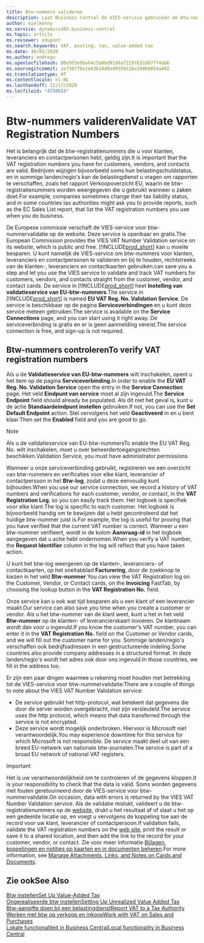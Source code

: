 ```yaml
---
title: Btw-nummers valideren
description: Laat Business Central de VIES-service gebruiken om btw-nummers automatisch voor u te valideren.
author: kielkenny
ms.service: dynamics365-business-central
ms.topic: article
ms.reviewer: edupont
ms.search.keywords: VAT, posting, tax, value-added tax
ms.date: 10/01/2020
ms.author: andregu
ms.openlocfilehash: 80e955e96a64c5a0bd91d0a72297b32d67ff4ab6
ms.sourcegitcommit: 2e7307fbe1eb3b34d0ad9356226a19409054a402
ms.translationtype: HT
ms.contentlocale: nl-NL
ms.lasthandoff: 12/17/2020
ms.locfileid: "4750553"
---
```

# <a name="validate-vat-registration-numbers"></a><span data-ttu-id="2f9a3-103">Btw-nummers valideren</span><span class="sxs-lookup"><span data-stu-id="2f9a3-103">Validate VAT Registration Numbers</span></span>

<span data-ttu-id="2f9a3-104">Het is belangrijk dat de btw-registratienummers die u voor klanten, leveranciers en contactpersonen hebt, geldig zijn.</span><span class="sxs-lookup"><span data-stu-id="2f9a3-104">It is important that the VAT registration numbers you have for customers, vendors, and contacts are valid.</span></span> <span data-ttu-id="2f9a3-105">Bedrijven wijzigen bijvoorbeeld soms hun belastingschuldstatus, en in sommige landen/regio's kan de belastingdienst u vragen om rapporten te verschaffen, zoals het rapport Verkoopoverzicht EU, waarin de btw-registratienummers worden weergegeven die u gebruikt wanneer u zaken doet.</span><span class="sxs-lookup"><span data-stu-id="2f9a3-105">For example, companies sometimes change their tax liability status, and in some countries tax authorities might ask you to provide reports, such as the EC Sales List report, that list the VAT registration numbers you use when you do business.</span></span>

<span data-ttu-id="2f9a3-106">De Europese commissie verschaft de VIES-service voor btw-nummervalidatie op de website. Deze service is openbaar en gratis.</span><span class="sxs-lookup"><span data-stu-id="2f9a3-106">The European Commission provides the VIES VAT Number Validation service on its website, which is public and free.</span></span> [!INCLUDE[prod_short](includes/prod_short.md)] <span data-ttu-id="2f9a3-107">kan u moeite besparen. U kunt namelijk de VIES-service om btw-nummers voor klanten, leveranciers en contactpersonen te valideren en bij te houden, rechtstreeks van de klanten-, leveranciers en contactkaarten gebruiken.</span><span class="sxs-lookup"><span data-stu-id="2f9a3-107">can save you a step and let you use the VIES service to validate and track VAT numbers for customers, vendors, and contacts straight from the customer, vendor, and contact cards.</span></span> <span data-ttu-id="2f9a3-108">De service in [!INCLUDE[prod_short](includes/prod_short.md)] heet **Instelling van validatieservice van EU-btw-nummers**.</span><span class="sxs-lookup"><span data-stu-id="2f9a3-108">The service in [!INCLUDE[prod_short](includes/prod_short.md)] is named **EU VAT Reg. No. Validation Service**.</span></span> <span data-ttu-id="2f9a3-109">De service is beschikbaar op de pagina **Serviceverbindingen** en u kunt deze service meteen gebruiken.</span><span class="sxs-lookup"><span data-stu-id="2f9a3-109">The service is available on the **Service Connections** page, and you can start using it right away.</span></span> <span data-ttu-id="2f9a3-110">De serviceverbinding is gratis en er is geen aanmelding vereist.</span><span class="sxs-lookup"><span data-stu-id="2f9a3-110">The service connection is free, and sign-up is not required.</span></span>

## <a name="to-verify-vat-registration-numbers"></a><span data-ttu-id="2f9a3-111">Btw-nummers controleren</span><span class="sxs-lookup"><span data-stu-id="2f9a3-111">To verify VAT registration numbers</span></span>

<span data-ttu-id="2f9a3-112">Als u de **Validatieservice van EU-btw-nummers** wilt inschakelen, opent u het item op de pagina **Serviceverbinding**.</span><span class="sxs-lookup"><span data-stu-id="2f9a3-112">In order to enable the **EU VAT Reg. No. Validation Service** open the entry in the **Service Connection** page.</span></span> <span data-ttu-id="2f9a3-113">Het veld **Eindpunt van service** moet al zijn ingevuld.</span><span class="sxs-lookup"><span data-stu-id="2f9a3-113">The **Service Endpoint** field should already be populated.</span></span> <span data-ttu-id="2f9a3-114">Als dit niet het geval is, kunt u de actie **Standaardeindpunt instellen** gebruiken.</span><span class="sxs-lookup"><span data-stu-id="2f9a3-114">If not, you can use the **Set Default Endpoint** action.</span></span> <span data-ttu-id="2f9a3-115">Stel vervolgens het veld **Geactiveerd** in en u bent klaar.</span><span class="sxs-lookup"><span data-stu-id="2f9a3-115">Then set the **Enabled** field and you are good to go.</span></span>

> [!NOTE]
> <span data-ttu-id="2f9a3-116">Als u de validatieservice van EU-btw-nummers</span><span class="sxs-lookup"><span data-stu-id="2f9a3-116">To enable the EU VAT Reg. No.</span></span> <span data-ttu-id="2f9a3-117">wilt inschakelen, moet u over beheerdertoegangsrechten beschikken.</span><span class="sxs-lookup"><span data-stu-id="2f9a3-117">Validation Service, you must have administrator permissions.</span></span>

<span data-ttu-id="2f9a3-118">Wanneer u onze serviceverbinding gebruikt, registreren we een overzicht van btw-nummers en verificaties voor elke klant, leverancier of contactpersoon in het **Btw-log**, zodat u deze eenvoudig kunt bijhouden.</span><span class="sxs-lookup"><span data-stu-id="2f9a3-118">When you use our service connection, we record a history of VAT numbers and verifications for each customer, vendor, or contact, in the **VAT Registration Log**, so you can easily track them.</span></span> <span data-ttu-id="2f9a3-119">Het logboek is specifiek voor elke klant.</span><span class="sxs-lookup"><span data-stu-id="2f9a3-119">The log is specific to each customer.</span></span> <span data-ttu-id="2f9a3-120">Het logboek is bijvoorbeeld handig om te bewijzen dat u hebt gecontroleerd dat het huidige btw-nummer juist is.</span><span class="sxs-lookup"><span data-stu-id="2f9a3-120">For example, the log is useful for proving that you have verified that the current VAT number is correct.</span></span> <span data-ttu-id="2f9a3-121">Wanneer u een btw-nummer verifieert, wordt in de kolom **Aanvraag-id** in het logboek aangegeven dat u actie hebt ondernomen.</span><span class="sxs-lookup"><span data-stu-id="2f9a3-121">When you verify a VAT number, the **Request Identifier** column in the log will reflect that you have taken action.</span></span>

<span data-ttu-id="2f9a3-122">U kunt het btw-log weergeven op de klanten-, leveranciers- of contactkaarten, op het sneltabblad **Facturering**, door de zoekknop te kiezen in het veld **Btw-nummer**.</span><span class="sxs-lookup"><span data-stu-id="2f9a3-122">You can view the VAT Registration log on the Customer, Vendor, or Contact cards, on the **Invoicing** FastTab, by choosing the lookup button in the **VAT Registration No.** field.</span></span>  

<span data-ttu-id="2f9a3-123">Onze service kan u ook wat tijd besparen als u een klant of een leverancier maakt.</span><span class="sxs-lookup"><span data-stu-id="2f9a3-123">Our service can also save you time when you create a customer or vendor.</span></span> <span data-ttu-id="2f9a3-124">Als u het btw-nummer van de klant weet, kunt u het in het veld **Btw-nummer** op de klanten- of leverancierskaart invoeren. De klantnaam wordt dan voor u ingevuld.</span><span class="sxs-lookup"><span data-stu-id="2f9a3-124">If you know the customer's VAT number, you can enter it in the **VAT Registration No.** field on the Customer or Vendor cards, and we will fill out the customer name for you.</span></span> <span data-ttu-id="2f9a3-125">Sommige landen/regio's verschaffen ook bedrijfsadressen in een gestructureerde indeling.</span><span class="sxs-lookup"><span data-stu-id="2f9a3-125">Some countries also provide company addresses in a structured format.</span></span> <span data-ttu-id="2f9a3-126">In deze landen/regio's wordt het adres ook door ons ingevuld.</span><span class="sxs-lookup"><span data-stu-id="2f9a3-126">In those countries, we fill in the address too.</span></span>  

<span data-ttu-id="2f9a3-127">Er zijn een paar dingen waarmee u rekening moet houden met betrekking tot de VIES-service voor btw-nummervalidatie:</span><span class="sxs-lookup"><span data-stu-id="2f9a3-127">There are a couple of things to note about the VIES VAT Number Validation service:</span></span>

* <span data-ttu-id="2f9a3-128">De service gebruikt het http-protocol, wat betekent dat gegevens die door de server worden overgebracht, niet zijn versleuteld.</span><span class="sxs-lookup"><span data-stu-id="2f9a3-128">The service uses the http protocol, which means that data transferred through the service is not encrypted.</span></span>  
* <span data-ttu-id="2f9a3-129">Deze service wordt mogelijk onderbroken. Hiervoor is Microsoft niet verantwoordelijk.</span><span class="sxs-lookup"><span data-stu-id="2f9a3-129">You may experience downtime for this service for which Microsoft is not responsible.</span></span> <span data-ttu-id="2f9a3-130">De service maakt deel uit van een breed EU-netwerk van nationale btw-journalen.</span><span class="sxs-lookup"><span data-stu-id="2f9a3-130">The service is part of a broad EU network of national VAT registers.</span></span>

> [!IMPORTANT]
> <span data-ttu-id="2f9a3-131">Het is uw verantwoordelijkheid om te controleren of de gegevens kloppen.</span><span class="sxs-lookup"><span data-stu-id="2f9a3-131">It is your responsibility to check that the data is valid.</span></span> <span data-ttu-id="2f9a3-132">Soms worden gegevens met fouten geretourneerd door de VIES-service voor btw-nummervalidatie.</span><span class="sxs-lookup"><span data-stu-id="2f9a3-132">On occasion, data with errors is returned by the VIES VAT Number Validation service.</span></span> <span data-ttu-id="2f9a3-133">Als de validatie mislukt, valideert u de btw-registratienummers op de [website](https://ec.europa.eu/taxation_customs/vies/), drukt u het resultaat af of slaat u het op een gedeelde locatie op, en voegt u vervolgens de koppeling toe aan de record voor uw klant, leverancier of contactpersoon.</span><span class="sxs-lookup"><span data-stu-id="2f9a3-133">If validation fails, validate the VAT registration numbers on the [web site](https://ec.europa.eu/taxation_customs/vies/), print the result or save it to a shared location, and then add the link to the record for your customer, vendor, or contact.</span></span> <span data-ttu-id="2f9a3-134">Zie voor meer informatie [Bijlagen, koppelingen en notities op kaarten en in documenten beheren](ui-how-add-link-to-record.md).</span><span class="sxs-lookup"><span data-stu-id="2f9a3-134">For more information, see [Manage Attachments, Links, and Notes on Cards and Documents](ui-how-add-link-to-record.md).</span></span>

## <a name="see-also"></a><span data-ttu-id="2f9a3-135">Zie ook</span><span class="sxs-lookup"><span data-stu-id="2f9a3-135">See Also</span></span>

[<span data-ttu-id="2f9a3-136">Btw instellen</span><span class="sxs-lookup"><span data-stu-id="2f9a3-136">Set Up Value-Added Tax</span></span>](finance-setup-vat.md)  
[<span data-ttu-id="2f9a3-137">Ongerealiseerde btw instellen</span><span class="sxs-lookup"><span data-stu-id="2f9a3-137">Setting Up Unrealized Value Added Tax</span></span>](finance-setup-unrealized-vat.md)  
[<span data-ttu-id="2f9a3-138">Btw-aangifte doen bij een belastingdienst</span><span class="sxs-lookup"><span data-stu-id="2f9a3-138">Report VAT to a Tax Authority</span></span>](finance-how-report-vat.md)  
[<span data-ttu-id="2f9a3-139">Werken met btw op verkoop en inkoop</span><span class="sxs-lookup"><span data-stu-id="2f9a3-139">Work with VAT on Sales and Purchases</span></span>](finance-work-with-vat.md)  
[<span data-ttu-id="2f9a3-140">Lokale functionaliteit in Business Central</span><span class="sxs-lookup"><span data-stu-id="2f9a3-140">Local functionality in Business Central</span></span>](about-localization.md)  
